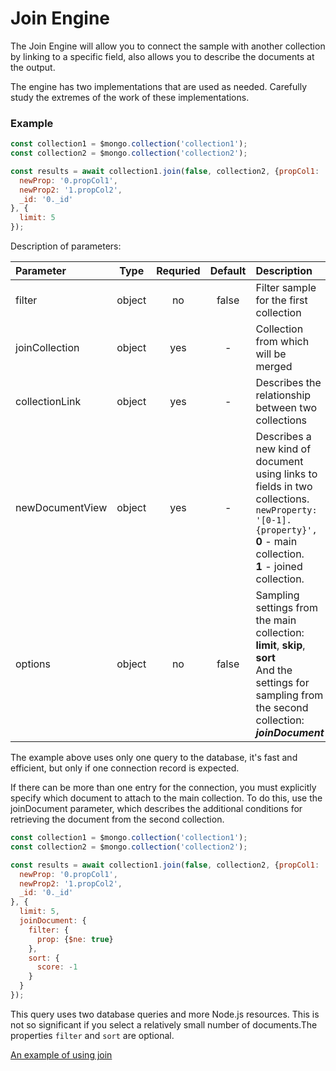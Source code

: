 # Join Engine

The Join Engine will allow you to connect the sample with another collection by linking to a specific field, also allows you to describe the documents at the output.

The engine has two implementations that are used as needed. Carefully study the extremes of the work of these implementations.

### Example

```javascript
const collection1 = $mongo.collection('collection1');
const collection2 = $mongo.collection('collection2');

const results = await collection1.join(false, collection2, {propCol1: 'propCol2'}, {
  newProp: '0.propCol1',
  newProp2: '1.propCol2',
  _id: '0._id'
}, {
  limit: 5
});
```

Description of parameters:

| Parameter | Type | Requried | Default | Description |
|:----------|:----:| :-------:| :------:| :------|
| filter | object | no | false | Filter sample for the first collection
| joinCollection | object | yes | - | Collection from which will be merged |
| collectionLink | object | yes | - | Describes the relationship between two collections |
| newDocumentView | object | yes | - | Describes a new kind of document using links to fields in two collections. <br> `newProperty: '[0-1].{property}',` <br> **0** - main collection. <br> **1** - joined collection. |
| options | object | no | false | Sampling settings from the main collection: <br> **limit**, **skip**, **sort** <br> And the settings for sampling from the second collection: <br> ***joinDocument***  |

The example above uses only one query to the database, it's fast and efficient, but only if one connection record is expected.

If there can be more than one entry for the connection, you must explicitly specify which document to attach to the main collection. To do this, use the joinDocument parameter, which describes the additional conditions for retrieving the document from the second collection.

```javascript
const collection1 = $mongo.collection('collection1');
const collection2 = $mongo.collection('collection2');

const results = await collection1.join(false, collection2, {propCol1: 'propCol2'}, {
  newProp: '0.propCol1',
  newProp2: '1.propCol2',
  _id: '0._id'
}, {
  limit: 5,
  joinDocument: {
    filter: {
      prop: {$ne: true}
    },
    sort: {
      score: -1
    }
  }
});
```

This query uses two database queries and more Node.js resources. This is not so significant if you select a relatively small number of documents.The properties `filter` and `sort` are optional.

[An example of using join](https://github.com/deviun/just-mongo/blob/master/test/join.test.js)